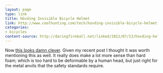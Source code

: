 ```yaml
---
layout: page
type: link
title: Hövding Invisible Bicycle Helmet
link: http://www.coolhunting.com/tech/hovding-invisible-bicycle-helmet.php
categories: 
- bicycles
content-source: http://daringfireball.net/linked/2012/07/13/hovding-helmet
---
```

Now [this looks damn clever](http://www.hovding.com/en/how/). Given my recent post I thought it was worth mentioning this as well. It really does make a lot more sense than hard foam; which is too hard to be deformable by a human head, but just right for the metal anvils that the safety standards require.
